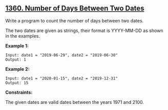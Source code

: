 ## [1360. Number of Days Between Two Dates](https://leetcode.com/problems/number-of-days-between-two-dates/)

Write a program to count the number of days between two dates.

The two dates are given as strings, their format is YYYY-MM-DD as shown in the examples.

**Example 1:**

```
Input: date1 = "2019-06-29", date2 = "2019-06-30"
Output: 1
```

**Example 2:**

```
Input: date1 = "2020-01-15", date2 = "2019-12-31"
Output: 15
```

**Constraints:**

The given dates are valid dates between the years 1971 and 2100.
